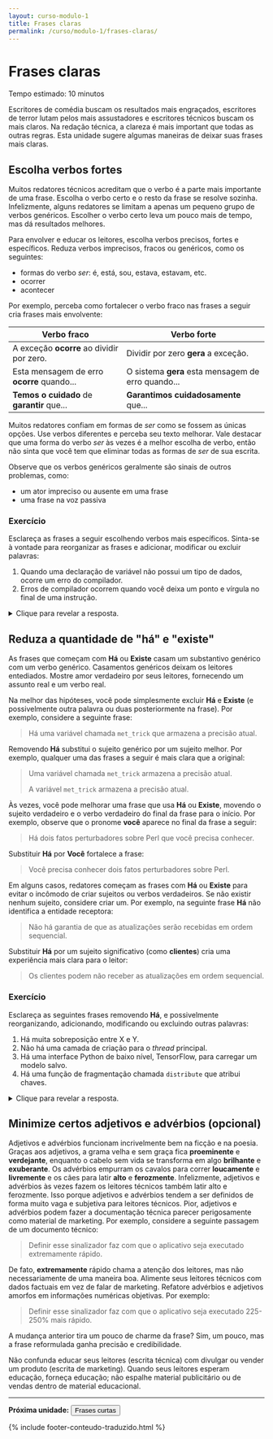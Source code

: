 ```yaml
---
layout: curso-modulo-1
title: Frases claras
permalink: /curso/modulo-1/frases-claras/
---
```


# Frases claras

<div class="alerta alerta-simples">
    <p>Tempo estimado: 10 minutos</p>
</div>

Escritores de comédia buscam os resultados mais engraçados, escritores de terror lutam pelos mais assustadores e escritores técnicos buscam os mais claros. Na redação técnica, a clareza é mais important que todas as outras regras. Esta unidade sugere algumas maneiras de deixar suas frases mais claras.

## Escolha verbos fortes

Muitos redatores técnicos acreditam que o verbo é a parte mais importante de uma frase. Escolha o verbo certo e o resto da frase se resolve sozinha. Infelizmente, alguns redatores se limitam a apenas um pequeno grupo de verbos genéricos. Escolher o verbo certo leva um pouco mais de tempo, mas dá resultados melhores.

Para envolver e educar os leitores, escolha verbos precisos, fortes e específicos. Reduza verbos imprecisos, fracos ou genéricos, como os seguintes:

* formas do verbo *ser*: é, está, sou, estava, estavam, etc.
* ocorrer
* acontecer

Por exemplo, perceba como fortalecer o verbo fraco nas frases a seguir cria frases mais envolvente:

<table class="table">
  <thead class="table-light">
    <tr>
        <th>Verbo fraco</th>
        <th>Verbo forte</th>
    </tr>
  </thead>
  <tbody>
    <tr>
        <td>A exceção <b>ocorre</b> ao dividir por zero.</td>
        <td>Dividir por zero <b>gera</b> a exceção.</td>
    </tr>
    <tr>
        <td>Esta mensagem de erro <b>ocorre</b> quando...</td>
        <td>O sistema <b>gera</b> esta mensagem de erro quando...</td>
    </tr>
    <tr>
        <td><b>Temos o cuidado</b> de <b>garantir</b> que...</td>
        <td><b>Garantimos cuidadosamente</b> que...</td>
    </tr>
  </tbody>
</table>

Muitos redatores confiam em formas de *ser* como se fossem as únicas opções. Use verbos diferentes e perceba seu texto melhorar. Vale destacar que uma forma do verbo *ser* às vezes é a melhor escolha de verbo, então não sinta que você tem que eliminar todas as formas de *ser* de sua escrita.

Observe que os verbos genéricos geralmente são sinais de outros problemas, como:

* um ator impreciso ou ausente em uma frase
* uma frase na voz passiva

### Exercício

Esclareça as frases a seguir escolhendo verbos mais específicos. Sinta-se à vontade para reorganizar as frases e adicionar, modificar ou excluir palavras:

1. Quando uma declaração de variável não possui um tipo de dados, ocorre um erro do compilador.
2. Erros de compilador ocorrem quando você deixa um ponto e vírgula no final de uma instrução.

<details>
<summary>Clique para revelar a resposta.</summary>

<ol>
  <li>Algumas respostas possíveis:
    <ul>
      <li>Quando uma declaração de variável não <b>especifica</b> um tipo de dados, o compilador <b>gera</b> uma mensagem de erro.</li>
      <li>Se você <b>declarar</b> uma variável, mas não <b>especificar</b> um tipo de dados, o compilador <b>gerará</b> uma mensagem de erro.</li>
    </ul>
  </li>
  <li>
    <ul>Algumas respostas possíveis:
      <li>Os compiladores <b>emitem</b> erros quando você <b>omite</b> um ponto e vírgula no final de uma instrução.</li>
      <li>Um ponto e vírgula ausente no final de uma instrução <b>causa</b> erros do compilador.</li>
    </ul>
  </li>
</ol>

</details>

## Reduza a quantidade de "há" e "existe"

As frases que começam com **Há** ou **Existe** casam um substantivo genérico com um verbo genérico. Casamentos genéricos deixam os leitores entediados. Mostre amor verdadeiro por seus leitores, fornecendo um assunto real e um verbo real.

Na melhor das hipóteses, você pode simplesmente excluir **Há** e **Existe** (e possivelmente outra palavra ou duas posteriormente na frase). Por exemplo, considere a seguinte frase:

> Há uma variável chamada `met_trick` que armazena a precisão atual.

Removendo **Há** substitui o sujeito genérico por um sujeito melhor. Por exemplo, qualquer uma das frases a seguir é mais clara que a original:

> Uma variável chamada `met_trick` armazena a precisão atual.
>
> A variável `met_trick` armazena a precisão atual.

Às vezes, você pode melhorar uma frase que usa **Há** ou **Existe**, movendo o sujeito verdadeiro e o verbo verdadeiro do final da frase para o início. Por exemplo, observe que o pronome **você** aparece no final da frase a seguir:

> Há dois fatos perturbadores sobre Perl que você precisa conhecer.

Substituir **Há** por **Você** fortalece a frase:

> Você precisa conhecer dois fatos perturbadores sobre Perl.

Em alguns casos, redatores começam as frases com **Há** ou **Existe** para evitar o incômodo de criar sujeitos ou verbos verdadeiros. Se não existir nenhum sujeito, considere criar um. Por exemplo, na seguinte frase **Há** não identifica a entidade receptora:

> Não há garantia de que as atualizações serão recebidas em ordem sequencial.

Substituir **Há** por um sujeito significativo (como **clientes**) cria uma experiência mais clara para o leitor:

> Os clientes podem não receber as atualizações em ordem sequencial.

### Exercício

Esclareça as seguintes frases removendo **Há**, e possivelmente reorganizando, adicionando, modificando ou excluindo outras palavras:

1. Há muita sobreposição entre X e Y.
2. Não há uma camada de criação para o *thread* principal.
3. Há uma interface Python de baixo nível, TensorFlow, para carregar um modelo salvo.
4. Há uma função de fragmentação chamada `distribute` que atribui chaves.

<details>
<summary>Clique para revelar a resposta.</summary>

<ol>
  <li>X e Y se sobrepõem muito.</li>
  <li>O <i>thread</i> principal não fornece uma camada de criação.</li>
  <li>O TensorFlow fornece uma interface Python de baixo nível para carregar um modelo salvo.</li>
  <li>A função de fragmentação <code>distribute</code> atribui chaves.</li>
</ol>

</details>

## Minimize certos adjetivos e advérbios (opcional)

Adjetivos e advérbios funcionam incrivelmente bem na ficção e na poesia. Graças aos adjetivos, a grama velha e sem graça fica **proeminente** e **verdejante**, enquanto o cabelo sem vida se transforma em algo **brilhante** e **exuberante**. Os advérbios empurram os cavalos para correr **loucamente** e **livremente** e os cães para latir **alto** e **ferozmente**. Infelizmente, adjetivos e advérbios às vezes fazem os leitores técnicos também latir alto e ferozmente. Isso porque adjetivos e advérbios tendem a ser definidos de forma muito vaga e subjetiva para leitores técnicos. Pior, adjetivos e advérbios podem fazer a documentação técnica parecer perigosamente como material de marketing. Por exemplo, considere a seguinte passagem de um documento técnico:

> Definir esse sinalizador faz com que o aplicativo seja executado extremamente rápido.

De fato, **extremamente** rápido chama a atenção dos leitores, mas não necessariamente de uma maneira boa. Alimente seus leitores técnicos com dados factuais em vez de falar de marketing. Refatore advérbios e adjetivos amorfos em informações numéricas objetivas. Por exemplo:

> Definir esse sinalizador faz com que o aplicativo seja executado 225-250% mais rápido.

A mudança anterior tira um pouco de charme da frase? Sim, um pouco, mas a frase reformulada ganha precisão e credibilidade.

<div class="alerta alerta-azul">
    <p>Não confunda educar seus leitores (escrita técnica) com divulgar ou vender um produto (escrita de marketing). Quando seus leitores esperam educação, forneça educação; não espalhe material publicitário ou de vendas dentro de material educacional.</p>
</div>

---

<p class="proxima-unidade"><b>Próxima unidade:</b> <a href="/curso/modulo-1/frases-curtas/"><button type="button" class="btn btn-dark">Frases curtas</button></a></p>

{% include footer-conteudo-traduzido.html %}
